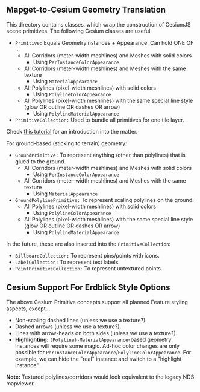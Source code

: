 ## Mapget-to-Cesium Geometry Translation

This directory contains classes, which wrap the construction of CesiumJS
scene primitives. The following Cesium classes are useful:

* `Primitive:` Equals GeometryInstances + Appearance. Can hold ONE OF ...
   * All Corridors (meter-width meshlines) and Meshes with solid colors
     * Using `PerInstanceColorAppearance`
   * All Corridors (meter-width meshlines) and Meshes with the same texture
     * Using `MaterialAppearance`
   * All Polylines (pixel-width meshlines) with solid colors
     * Using `PolylineColorAppearance`
   * All Polylines (pixel-width meshlines) with the same special line style (glow OR outline OR dashes OR arrow)
     * Using `PolylineMaterialAppearance`
* `PrimitiveCollection:` Used to bundle all primitives for one tile layer.

Check [this tutorial](https://cesium.com/learn/cesiumjs-learn/cesiumjs-geometry-appearances/) for an introduction into the matter.

For ground-based (sticking to terrain) geometry:

* `GroundPrimitive:` To represent anything (other than polylines) that is glued to the ground.
  * All Corridors (meter-width meshlines) and Meshes with solid colors
    * Using `PerInstanceColorAppearance`
  * All Corridors (meter-width meshlines) and Meshes with the same texture
    * Using `MaterialAppearance`
* `GroundPolylinePrimitive:` To represent scaling polylines on the ground.
  * All Polylines (pixel-width meshlines) with solid colors
    * Using `PolylineColorAppearance`
  * All Polylines (pixel-width meshlines) with the same special line style (glow OR outline OR dashes OR arrow)
    * Using `PolylineMaterialAppearance`

In the future, these are also inserted into the `PrimitiveCollection`:

* `BillboardCollection:` To represent pins/points with icons.
* `LabelCollection:` To represent text labels.
* `PointPrimitiveCollection:` To represent untextured points.

## Cesium Support For Erdblick Style Options

The above Cesium Primitive concepts support all planned Feature styling aspects, except...

* Non-scaling dashed lines (unless we use a texture?).
* Dashed arrows (unless we use a texture?).
* Lines with arrow-heads on both sides (unless we use a texture?).
* **Highlighting:** `(Polyline)-MaterialAppearance`-based geometry instances will require some magic.
  Ad-hoc color changes are only possible for `PerInstanceColorAppearance`/`PolylineColorAppearance`.
  For example, we can hide the "real" instance and switch to a "highlight instance".

**Note:** Textured polylines/corridors would look equivalent to the legacy NDS mapviewer.
